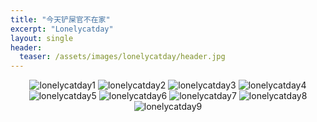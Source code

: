 ```yaml
---
title: "今天铲屎官不在家"
excerpt: "Lonelycatday"
layout: single
header:
  teaser: /assets/images/lonelycatday/header.jpg
---
```

<div style="text-align: center;">
  <img src="/assets/images/lonelycatday/1.jpg" alt="lonelycatday1">
  <img src="/assets/images/lonelycatday/2.jpg" alt="lonelycatday2">
  <img src="/assets/images/lonelycatday/3.jpg" alt="lonelycatday3">
  <img src="/assets/images/lonelycatday/4.jpg" alt="lonelycatday4">
  <img src="/assets/images/lonelycatday/5.jpg" alt="lonelycatday5">
  <img src="/assets/images/lonelycatday/6.jpg" alt="lonelycatday6">
  <img src="/assets/images/lonelycatday/7.jpg" alt="lonelycatday7">
  <img src="/assets/images/lonelycatday/8.jpg" alt="lonelycatday8">
  <img src="/assets/images/lonelycatday/9.jpg" alt="lonelycatday9">
</div>
